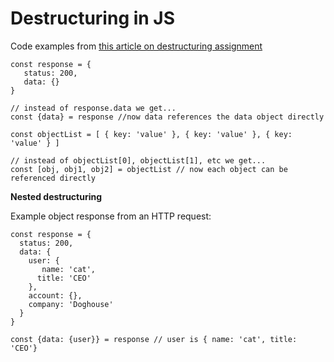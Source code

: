 # Destructuring in JS

Code examples from [this article on destructuring assignment](https://www.smashingmagazine.com/2019/09/reintroduction-destructuring-assignment/)

```
const response = {
   status: 200,
   data: {}
}

// instead of response.data we get...
const {data} = response //now data references the data object directly

const objectList = [ { key: 'value' }, { key: 'value' }, { key: 'value' } ]

// instead of objectList[0], objectList[1], etc we get...
const [obj, obj1, obj2] = objectList // now each object can be referenced directly
```

**Nested destructuring**  

Example object response from an HTTP request:

```
const response = {
  status: 200,
  data: { 
    user: {
       name: 'cat', 
      title: 'CEO' 
    }, 
    account: {},
    company: 'Doghouse' 
  }
}

const {data: {user}} = response // user is { name: 'cat', title: 'CEO'}
```
